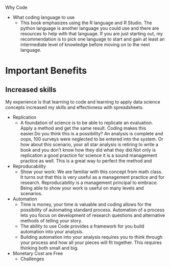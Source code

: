 Why Code

* What coding language to use
  * This book emphasizes using the R language and R Studio. The python language is another language you could use and there are resources to help with that language. If you are just starting out, my recommendation is to pick one language to start and gain at least an intermediate level of knowledge before moving on to the next language.

# Important Benefits

## Increased skills

My experience is that  learning to code and learning to apply data science concepts increased my skills and effectivness with spreadsheets.  

* Replication
  * A foundation of science is to be able to replicate an evaluation. Apply a method and get the same result. Coding makes this easier.Do you think this is a possibility? An analysis is complete and oops, 100 surveys were neglected to be entered into the system. Or how about this scenario, your all star analysis is retiring to write a book and you don't know how they did what they did.Not only is replication a good practice for science it is a sound management practice as well. This is a great way to perfect the method and
* Reproducability
  * Show your work: We are familiar with this concept from math class. It turns out that this is very useful as a management practice and for research. Reproducability is a management principal to embrace. Being able to show your work is useful on many levels and scenarios.
* Automation
  * Time is money, your time is valuable and coding allows for the possibility of automating standard process. Automation of a process lets you focus on development of research questions and alternative methods of telling your story.
  * The ability to use Code provides a framework for you build automation into your analysis.
  * Building automation into your analysis requires you to think through your process and how all your pieces will fit together. This requires thinking both small and big.
* Monetary Cost are Free
  * Challenges



